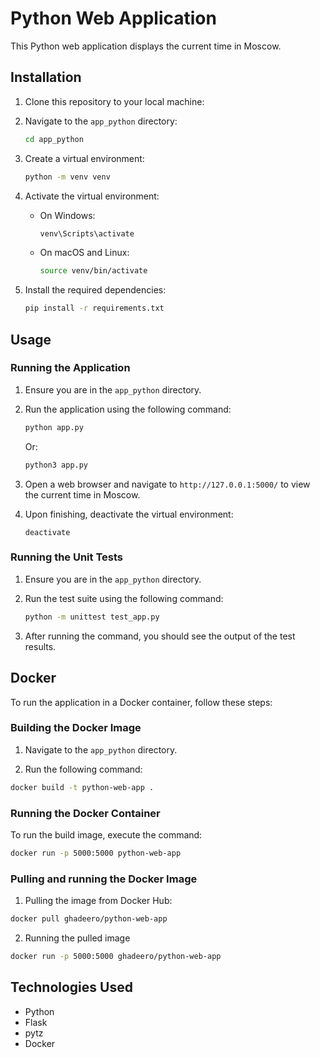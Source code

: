 # Python Web Application

This Python web application displays the current time in Moscow.

## Installation

1. Clone this repository to your local machine:

2. Navigate to the `app_python` directory:

   ```bash
   cd app_python
   ```

3. Create a virtual environment:

   ```bash
   python -m venv venv
   ```

4. Activate the virtual environment:

   - On Windows:

     ```bash
     venv\Scripts\activate
     ```

   - On macOS and Linux:

     ```bash
     source venv/bin/activate
     ```

5. Install the required dependencies:

   ```bash
   pip install -r requirements.txt
   ```

## Usage

### Running the Application

1. Ensure you are in the `app_python` directory.

2. Run the application using the following command:

   ```bash
   python app.py
   ```

   Or:

   ```bash
   python3 app.py
   ```

3. Open a web browser and navigate to `http://127.0.0.1:5000/` to view the current time in Moscow.

4. Upon finishing, deactivate the virtual environment:
   ```
   deactivate
   ```

### Running the Unit Tests

1. Ensure you are in the `app_python` directory.

2. Run the test suite using the following command:

   ```bash
   python -m unittest test_app.py
   ```

3. After running the command, you should see the output of the test results.

## Docker

To run the application in a Docker container, follow these steps:

### Building the Docker Image

1. Navigate to the `app_python` directory.

2. Run the following command:

```bash
docker build -t python-web-app .
```

### Running the Docker Container
To run the build image, execute the command:
```bash
docker run -p 5000:5000 python-web-app
```
### Pulling and running the Docker Image

1. Pulling the image from Docker Hub:

```bash
docker pull ghadeero/python-web-app
```

2. Running the pulled image

```bash
docker run -p 5000:5000 ghadeero/python-web-app
```

## Technologies Used

- Python
- Flask
- pytz
- Docker

